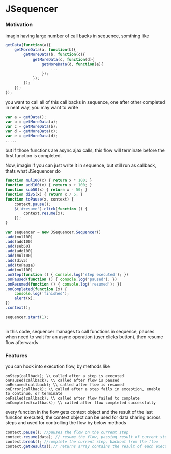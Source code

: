 # JSequencer
### Motivation
imagin having large number of call backs in sequence, somthing like

```javascript
getData(function(a){  
    getMoreData(a, function(b){
        getMoreData(b, function(c){ 
            getMoreData(c, function(d){ 
                getMoreData(d, function(e){ 
                    ...
                });
            });
        });
    });
});
```
you want to call all of this call backs in sequence, one after other completed in neat way, you may want to write

```javascript
var a = getData();
var b = getMoreData(a);
var c = getMoreData(b);
var d = getMoreData(c);
var e = getMoreData(d);
.....
```

but if those functions are async ajax calls, this flow will terminate before the first function is completed.

Now, imagin if you can just write it in sequence, but still run as callback, thats what JSequencer do

```javascript
function mul100(x) { return x * 100; }
function add100(x) { return x + 100; }
function sub50(x) { return x - 50; }
function div5(x) { return x / 5; }
function toPause(x, context) {
    context.pause();
    $('#resume').click(function () {
        context.resume(x);
    });
}

var sequencer = new JSequencer.Sequencer()
.add(mul100)
.add(add100)
.add(sub50)
.add(add100)
.add(mul100)
.add(div5)
.add(toPause)
.add(mul100)
.onStep(function () { console.log('step executed'); })
.onPaused(function () { console.log('paused'); })
.onResumed(function () { console.log('resumed'); })
.onCompleted(function (x) {
	console.log('finished');
	alert(x);
})
.context();

sequencer.start(1);
		
```

in this code, sequencer manages to call functions in sequence, pauses when need to wait for an async operation (user clicks button), then resume flow afterwards

### Features

you can hook into execution flow, by methods like
```
onStep(callback); \\ called after a step is executed
onPaused(callback); \\ called after flow is paused
onResumed(callback); \\ called after flow is resumed
onError(callback); \\ called after a step fails in exception, enable to continue, or terminate
onFailed(callback); \\ called after flow failed to complete
onCompleted(callback); \\ called after flow completed successfully
```

every function in the flow gets context object and the result of the last function executed, the context object can be used for data sharing across steps and used for controlling the flow by below methods
```javascript
context.pause(); //pauses the flow on the current step
context.resume(data); // resume the flow, passing result of current step
context.break(); //complete the current step, backout from the flow
context.getResults();// returns array contains the result of each executed step in order
```
